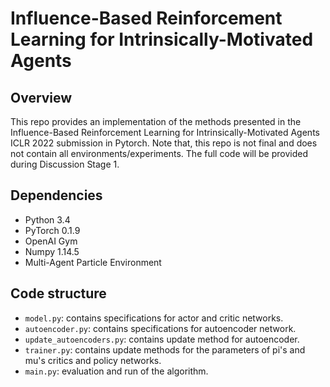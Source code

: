 # Influence-Based Reinforcement Learning for Intrinsically-Motivated Agents
## Overview
This repo provides an implementation of the methods presented in the Influence-Based Reinforcement Learning for Intrinsically-Motivated Agents ICLR 2022 submission in Pytorch. Note that, this repo is not final and does not contain all environments/experiments. The full code will be provided during Discussion Stage 1.

## Dependencies
* Python 3.4
* PyTorch 0.1.9
* OpenAI Gym
* Numpy 1.14.5
* Multi-Agent Particle Environment

## Code structure

- `model.py`: contains specifications for actor and critic networks.
- `autoencoder.py`: contains specifications for autoencoder network.
- `update_autoencoders.py`: contains update method for autoencoder.
- `trainer.py`: contains update methods for the parameters of pi's and mu's critics and policy networks.
- `main.py`: evaluation and run of the algorithm.
